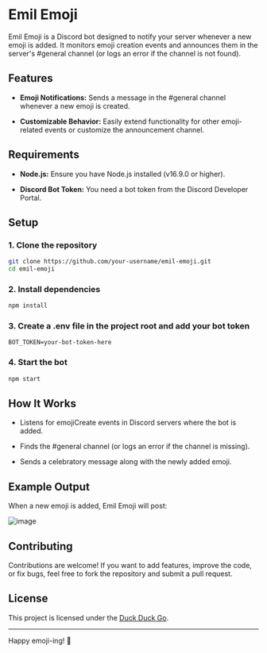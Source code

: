 # Emil Emoji

Emil Emoji is a Discord bot designed to notify your server whenever a new emoji is added. It monitors emoji creation events and announces them in the server's #general channel (or logs an error if the channel is not found).

## Features

- **Emoji Notifications:** Sends a message in the #general channel whenever a new emoji is created.

- **Customizable Behavior:** Easily extend functionality for other emoji-related events or customize the announcement channel.

## Requirements

- **Node.js:** Ensure you have Node.js installed (v16.9.0 or higher).

- **Discord Bot Token:** You need a bot token from the Discord Developer Portal.

## Setup

### 1. Clone the repository
  
```bash
git clone https://github.com/your-username/emil-emoji.git
cd emil-emoji
```

### 2. Install dependencies

```bash
npm install
```

### 3. Create a .env file in the project root and add your bot token

```env
BOT_TOKEN=your-bot-token-here
```

### 4. Start the bot

```bash
npm start
```

## How It Works

- Listens for emojiCreate events in Discord servers where the bot is added.

- Finds the #general channel (or logs an error if the channel is missing).

- Sends a celebratory message along with the newly added emoji.

## Example Output

When a new emoji is added, Emil Emoji will post:

![image](https://github.com/user-attachments/assets/04fd2b1a-8c20-462b-a632-7ad2855a8afd)

## Contributing

Contributions are welcome! If you want to add features, improve the code, or fix bugs, feel free to fork the repository and submit a pull request.

## License

This project is licensed under the [Duck Duck Go](https://opensource.org/license/mit).

---

Happy emoji-ing! 🚀
